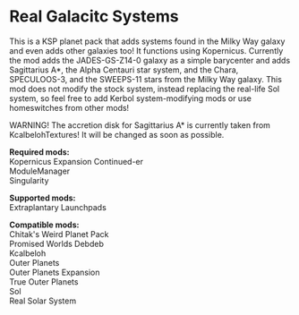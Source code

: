 # Real Galacitc Systems

This is a KSP planet pack that adds systems found in the Milky Way galaxy and even adds other galaxies too! It functions using Kopernicus. Currently the mod adds the JADES-GS-Z14-0 galaxy as a simple barycenter and adds Sagittarius A*, the Alpha Centauri star system, and the Chara, SPECULOOS-3, and the SWEEPS-11 stars from the Milky Way galaxy. This mod does not modify the stock system, instead replacing the real-life Sol system, so feel free to add Kerbol system-modifying mods or use homeswitches from other mods! <br>

WARNING! The accretion disk for Sagittarius A* is currently taken from KcalbelohTextures! It will be changed as soon as possible.

**Required mods:** <br>
Kopernicus Expansion Continued-er <br>
ModuleManager <br>
Singularity <br>

**Supported mods:** <br>
Extraplantary Launchpads <br>

**Compatible mods:** <br>
Chitak's Weird Planet Pack <br>
Promised Worlds Debdeb <br>
Kcalbeloh <br>
Outer Planets <br>
Outer Planets Expansion <br>
True Outer Planets <br>
Sol <br>
Real Solar System
